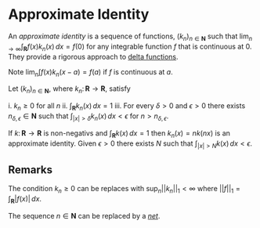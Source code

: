 # Approximate Identity

An _approximate identity_ is a sequence of functions,
$(k_n)_{n\in\mathbf{N}}$ such that $\lim_{n\to\infty}\int_\mathbf{R}
f(x)k_n(x)\,dx = f(0)$ for any integrable function $f$ that is
continuous at $0$. They provide a rigorous approach to [delta
functions](delta_function.md).

Note $\lim_n \int f(x)k_n(x - a) = f(a)$ if $f$ is continuous at $a$.

Let $(k_n)_{n\in\mathbf{N}}$, where $k_n\colon\mathbf{R}\to\mathbf{R}$, satisfy

  i. $k_n\ge0$ for all $n$
  ii. $\int_{\mathbf{R}} k_n(x)\,dx = 1$
  iii. For every $\delta > 0$ and $\epsilon > 0$ there exists $n_{\delta,\epsilon}\in\mathbf{N}$
     such that $\int_{|x|>\delta} k_n(x)\,dx < \epsilon$ for $n > n_{\delta,\epsilon}$.

If $k\colon\mathbf{R}\to\mathbf{R}$ is non-negativs and $\int_{\mathbf{R}} k(x)\,dx = 1$ then
$k_n(x) = n k(nx)$ is an approximate identity. Given $\epsilon > 0$ there exists
$N$ such that $\int_{|x| > N} k(x)\,dx < \epsilon$.

## Remarks

The condition $k_n\ge0$ can be replaces with $\sup_n ||k_n||_1 < \infty$ where
$||f||_1 = \int_{\mathbf{R}} |f(x)|\,dx$.

The sequence $n\in\mathbf{N}$ can be replaced by a [_net_](net.md).
